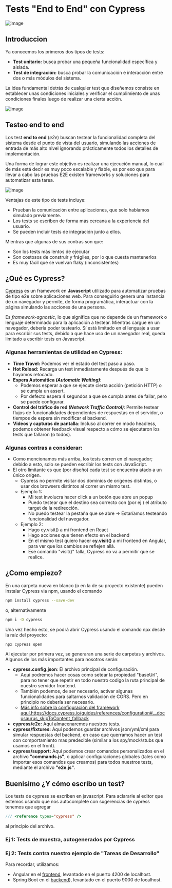 # Tests "End to End" con Cypress
![image](https://github.com/uqbar-project/eg-tareas-cypress/assets/1235066/ae87bcdc-ed3c-4abc-80de-c50e3977a118)

## Introduccion
Ya conocemos los primeros dos tipos de tests:
 - **Test unitario:**  busca probar una pequeña funcionalidad específica y aislada.
- **Test de integración:** busca probar la comunicación e interacción entre dos o más módulos del sistema.


La idea fundamental detrás de cualquier test que diseñemos consiste en establecer unas condiciones iniciales y verificar el cumplimiento de unas condiciones finales luego de realizar una cierta acción.

![image](https://github.com/uqbar-project/eg-tareas-cypress/assets/1235066/2ea8702b-245b-4026-9876-61178d7d04e8)


## Testeo end to end
Los test **end to end** (_e2e_) buscan testear la funcionalidad completa del sistema desde el punto de vista del usuario, simulando las acciones de entrada de más alto nivel ignorando prácticamente todos los detalles de implementación.

Una forma de lograr este objetivo es realizar una ejecución manual, lo cual de más está decir es muy poco escalable y fiable, es por eso que para llevar a cabo las pruebas E2E existen frameworks y soluciones para automatizar esta tarea. 

![image](https://github.com/uqbar-project/eg-tareas-cypress/assets/1235066/b5309380-b460-4404-8c10-57b809721d1f)

Ventajas de este tipo de tests incluye:

* Prueban la comunicación entre aplicaciones, que solo habíamos simulado previamente.
* Los tests se escriben de forma más cercana a la experiencia del usuario.
* Se pueden incluir tests de integración junto a ellos.

Mientras que algunas de sus contras son que:

* Son los tests más lentos de ejecutar
* Son costosos de construir y frágiles, por lo que cuesta mantenerlos
* Es muy fácil que se vuelvan flaky (inconsistentes)

## ¿Qué es Cypress?
[Cypress](https://www.cypress.io/) es un framework en **Javascript** utilizado para automatizar pruebas de tipo e2e sobre aplicaciones web. Para conseguirlo genera una instancia de un navegador y permite, de forma programática, interactuar con la página simulando las acciones de una persona.

Es _framework-agnostic_, lo que significa que no depende de un framework o lenguaje determinado para la aplicación a testear. Mientras cargue en un navegador, debería poder testearlo. Sí está limitado en el lenguaje a usar para escribir sus tests, debido a que hace uso de un navegador real, queda limitado a escribir tests en Javascript.

### Algunas herramientas de utilidad en Cypress:

* **Time Travel:** Podemos ver el estado del test paso a paso.
* **Hot Reload:** Recarga un test inmediatamente después de que lo hayamos retocado.
* **Espera Automática _(Automatic Waiting)_**: 
  - Podemos esperar a que se ejecute cierta acción (petición HTTP) o se cumpla un assert.
  - Por defecto espera 4 segundos a que se cumpla antes de fallar, pero se puede configurar.
* **Control del tráfico de red _(Network Traffic Control)_**: Permite testear flujos de funcionalidades dependientes de respuestas en el servidor, o tiempos de espera sin modificar el backend.
* **Videos y capturas de pantalla**: Incluso al correr en modo headless, podemos obtener feedback visual respecto a cómo se ejecutaron los tests que fallaron (o todos).

### Algunas contras a considerar:

* Como mencionamos más arriba, los tests corren en el navegador; debido a esto, solo se pueden escribir los tests con JavaScript.
* El otro limitante es que (por diseño) cada test se encuentra atado a un único orígen.
  - Cypress no permite visitar dos dominios de orígenes distintos, o usar dos browsers distintos al correr un mismo test.
  - Ejemplo 1: 
    - Mi test involucra hacer click a un botón que abre un popup
    - Puedo testear que el destino sea correcto con (por ej.) el atributo target de la redirección.
    - No puedo testear la pestaña que se abre -> Estaríamos testeando funcionalidad del navegador.
  - Ejemplo 2: 
    - Hago cy.visit() a mi frontend en React
    - Hago acciones que tienen efecto en el backend
    - En el mismo test quiero hacer  **cy.visit()**  a mi frontend en Angular, para ver que los cambios se reflejen allá.
    - Ese comando "visit()" falla, Cypress no va a permitir que se realice.

## ¿Como empiezo?

En una carpeta nueva en blanco (o en la de su proyecto existente) pueden instalar Cypress via npm, usando el comando

```bash
npm install cypress --save-dev
```

o, alternativamente

```bash
npm i -D cypress
```

Una vez hecho esto, se podrá abrir Cypress usando el comando npx desde la raíz del proyecto:

```bash
npx cypress open
```

Al ejecutar por primera vez, se generaran una serie de carpetas y archivos. Algunos de los más importantes para nosotros serán:

* **cypress.config.json**: El archivo principal de configuración.
  * Aquí podremos hacer cosas como setear la propiedad "baseUrl", para no tener que repetir en todo nuestro codigo la ruta principal de nuestro servidor frontend.
  * También podemos, de ser necesario, activar algunas funcionalidades para saltarnos validación de CORS. Pero en principio no debería ser necesario.
  * [Más info sobre la configuración del framework aquí.](https://docs.cypress.io/guides/references/configuration#__docusaurus_skipToContent_fallback)https://docs.cypress.io/guides/references/configuration#__docusaurus_skipToContent_fallback
* **cypress/e2e:** Aquí almacenaremos nuestros tests.
* **cypress/fixtures:** Aquí podemos guardar archivos json/yml/xml para simular respuestas del backend, en caso que querramos hacer un test con comportamiento mas predecible (similar a los spy/mock/stubs que usamos en el front).
* **cypress/support:** Aquí podemos crear comandos personalizados en el archivo **"commands.js"**, o aplicar configuraciones globales (tales como importar esos comandos que creamos) para todos nuestros tests, mediante el archivo **"e2e.js"**.

## Buenisimo ¿Y cómo escribo un test?
Los tests de cypress se escriben en javascript. Para aclararle al editor que estemos usando que nos autocomplete con sugerencias de cypress tenemos que agregar

```js
/// <reference types="cypress" />
```
al principio del archivo.

### Ej 1: Tests de muestra, autogenerados por Cypress

### Ej 2: Tests contra nuestro ejemplo de "Tareas de Desarrollo"

Para recordar, utilizamos:

* Angular en el [frontend](https://github.com/uqbar-project/eg-tareas-angular), levantado en el puerto 4200 de localhost.
* Spring Boot en el [backend](https://github.com/uqbar-project/eg-tareas-springboot-kotlin)), levantado en el puerto 9000 de localhost.

